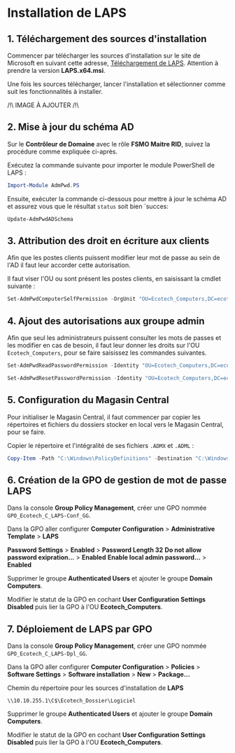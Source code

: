 # Installation de LAPS 

## 1. Téléchargement des sources d'installation

Commencer par télécharger les sources d'installation sur le site de Microsoft en suivant cette adresse, [Téléchargement de LAPS](https://www.microsoft.com/en-us/download/details.aspx?id=46899). Attention à prendre la version **LAPS.x64.msi**.

Une fois les sources télécharger, lancer l'installation et sélectionner comme suit les fonctionnalités à installer.

/!\ IMAGE À AJOUTER /!\

## 2. Mise à jour du schéma AD

Sur le **Contrôleur de Domaine** avec le rôle **FSMO Maitre RID**, suivez la procédure comme expliquée ci-après.

Exécutez la commande suivante pour importer le module PowerShell de LAPS :
```Powershell
Import-Module AdmPwd.PS
```

Ensuite, exécuter la commande ci-dessous pour mettre à jour le schéma AD et assurez vous que le résultat `status` soit bien `succes:

```Powershell
Update-AdmPwdADSchema
```

## 3. Attribution des droit en écriture aux clients 

Afin que les postes clients puissent modifier leur mot de passe au sein de l'AD il faut leur accorder cette autorisation.

Il faut viser l'OU ou sont présent les postes clients, en saisissant la cmdlet suivante :
```Powershell
Set-AdmPwdComputerSelfPermission -OrgUnit "OU=Ecotech_Computers,DC=ecotechsolutions,DC=lan"
```

## 4. Ajout des autorisations aux groupe admin

Afin que seul les administrateurs puissent consulter les mots de passes et les modifier en cas de besoin, il faut leur donner les droits sur l'OU `Ecotech_Computers`, pour se faire saisissez les commandes suivantes.

```Powershell
Set-AdmPwdReadPasswordPermission -Identity "OU=Ecotech_Computers,DC=ecotechsolutions,DC=lan" -AllowedPrincipals "Grp_Ecotech_Admin_GG"
```

```Powershell
Set-AdmPwdResetPasswordPermission -Identity "OU=Ecotech_Computers,DC=ecotechsolutions,DC=lan" -AllowedPrincipals "Grp_Ecotech_Admin_GG"
```

## 5. Configuration du Magasin Central

Pour initialiser le Magasin Central, il faut commencer par copier les répertoires et fichiers du dossiers stocker en local vers le Magasin Central, pour se faire.

Copier le répertoire et l'intégralité de ses fichiers `.ADMX` et `.ADML` :
```Powershell
Copy-Item -Path "C:\Windows\PolicyDefinitions" -Destination "C:\Windows\SYSVOL\sysvol\ecotechsolutions.lan\Policies" -Recurse -Force
```

## 6. Création de la GPO de gestion de mot de passe LAPS

Dans la console **Group Policy Management**, créer une GPO nommée `GPO_Ecotech_C_LAPS-Conf_GG`. 

Dans la GPO aller configurer **Computer Configuration** > **Administrative Template** > **LAPS** 

**Password Settings** > **Enabled** > **Password Length 32**
**Do not allow password exipration...** > **Enabled**
**Enable local  admin password...** > **Enabled**

Supprimer le groupe **Authenticated Users** et ajouter le groupe **Domain Computers**. 

Modifier le statut de la GPO en cochant **User Configuration Settings Disabled** puis lier la GPO à l'OU **Ecotech_Computers**.

## 7. Déploiement de LAPS par GPO

Dans la console **Group Policy Management**, créer une GPO nommée `GPO_Ecotech_C_LAPS-Dpl_GG`. 

Dans la GPO aller configurer **Computer Configuration** > **Policies** > **Software Settings** > **Software installation** > **New** > **Package...** 

Chemin du répertoire pour les sources d'installation de **LAPS**
```
\\10.10.255.1\C$\Ecotech_Dossier\Logiciel
```

Supprimer le groupe **Authenticated Users** et ajouter le groupe **Domain Computers**. 

Modifier le statut de la GPO en cochant **User Configuration Settings Disabled** puis lier la GPO à l'OU **Ecotech_Computers**.

